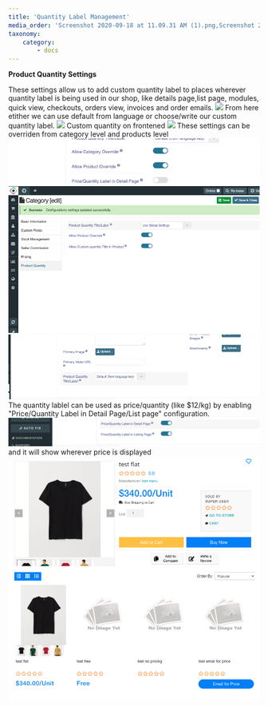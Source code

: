 ```yaml
---
title: 'Quantity Label Management'
media_order: 'Screenshot 2020-09-18 at 11.09.31 AM (1).png,Screenshot 2020-09-18 at 11.08.24 AM.png,Screenshot 2020-09-18 at 11.05.58 AM (1).png,Screenshot 2020-09-18 at 10.56.57 AM (1).png,Screenshot 2020-09-18 at 11.01.13 AM (1).png,Screenshot 2020-09-18 at 10.59.52 AM (1).png'
taxonomy:
    category:
        - docs
---
```


**Product Quantity Settings**

These settings allow us to add custom quantity label to places wherever quantity label is being used in our shop, like details page,list page, modules,  quick view, checkouts, orders view, invoices and order emails.
![](Screenshot%202020-09-18%20at%2010.09.49%20AM.png)
From here etither we can use default from language or choose/write our custom quantity label.
![](Screenshot%202020-09-18%20at%2010.24.58%20AM.png)
Custom quantity on frontened
![](Screenshot%202020-09-18%20at%2010.41.16%20AM.png)
These settings can be overriden from category level and products level
![](Screenshot%202020-09-18%20at%2010.56.57%20AM%20%281%29.png)
![](Screenshot%202020-09-18%20at%2010.59.52%20AM%20%281%29.png)
![](Screenshot%202020-09-18%20at%2011.01.13%20AM%20%281%29.png)
The quantity lablel can be used as price/quantity (like $12/kg) by enabling "Price/Quantity Label in Detail Page/List page" configuration.
![](Screenshot%202020-09-18%20at%2011.05.58%20AM%20%281%29.png)
and it will show wherever price is displayed
![](Screenshot%202020-09-18%20at%2011.08.24%20AM.png)
![](Screenshot%202020-09-18%20at%2011.09.31%20AM%20%281%29.png)